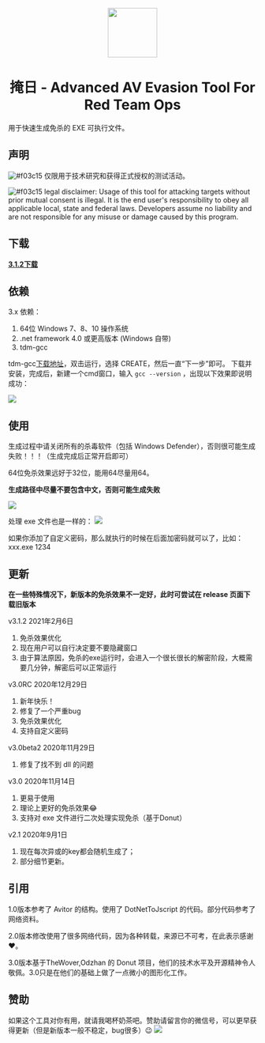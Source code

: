 <p align="center">
  <img width="100" height="100" src="https://sec-note.oss-cn-beijing.aliyuncs.com/trojan.ico">
</p>



<h1 align="center"> 掩日 - Advanced AV Evasion Tool For Red Team Ops</h1>

用于快速生成免杀的 EXE 可执行文件。

## 声明
![#f03c15](https://via.placeholder.com/15/f03c15/000000?text=+) 仅限用于技术研究和获得正式授权的测试活动。

![#f03c15](https://via.placeholder.com/15/f03c15/000000?text=+) legal disclaimer: Usage of this tool for attacking targets without prior mutual consent is illegal. It is the end user's responsibility to obey all applicable local, state and federal laws. Developers assume no liability and are not responsible for any misuse or damage caused by this program.

## 下载

**[3.1.2下载](https://github.com/1y0n/AV_Evasion_Tool/releases/download/3.1.2/3.1.2.zip)**

## 依赖
3.x 依赖：
1. 64位 Windows 7、8、10 操作系统
2. .net framework 4.0 或更高版本 (Windows 自带)
3. tdm-gcc

tdm-gcc[下载地址](https://github.com/jmeubank/tdm-gcc/releases/download/v9.2.0-tdm64-1/tdm64-gcc-9.2.0.exe)，双击运行，选择 CREATE，然后一直“下一步”即可。
下载并安装，完成后，新建一个cmd窗口，输入 `gcc --version` ，出现以下效果即说明成功：

![](https://sec-note.oss-cn-beijing.aliyuncs.com/img/20200604232603.png)

## 使用

生成过程中请关闭所有的杀毒软件（包括 Windows Defender），否则很可能生成失败！！！（生成完成后正常开启即可）

64位免杀效果远好于32位，能用64尽量用64。

**生成路径中尽量不要包含中文，否则可能生成失败**

![](https://github.com/1y0n/AV_Evasion_Tool/blob/master/images/yr3.gif)

处理 exe 文件也是一样的：
![](https://github.com/1y0n/AV_Evasion_Tool/blob/master/images/yr3_exe.gif)

如果你添加了自定义密码，那么就执行的时候在后面加密码就可以了，比如： xxx.exe 1234

## 更新

**在一些特殊情况下，新版本的免杀效果不一定好，此时可尝试在 release 页面下载旧版本**

v3.1.2 2021年2月6日
  1. 免杀效果优化
  2. 现在用户可以自行决定要不要隐藏窗口
  3. 由于算法原因，免杀的exe运行时，会进入一个很长很长的解密阶段，大概需要几分钟，解密后可以正常运行

v3.0RC 2020年12月29日
  1. 新年快乐！
  2. 修复了一个严重bug
  3. 免杀效果优化
  4. 支持自定义密码

v3.0beta2 2020年11月29日
  1. 修复了找不到 dll 的问题

v3.0 2020年11月14日
  1. 更易于使用
  2. 理论上更好的免杀效果😂
  3. 支持对 exe 文件进行二次处理实现免杀（基于Donut）

v2.1 2020年9月1日
  1. 现在每次异或的key都会随机生成了；
  2. 部分细节更新。

## 引用
1.0版本参考了 Avitor 的结构。使用了 DotNetToJscript 的代码。部分代码参考了网络资料。

2.0版本修改使用了很多网络代码，因为各种转载，来源已不可考，在此表示感谢❤。

3.0版本基于TheWover,Odzhan 的 Donut 项目，他们的技术水平及开源精神令人敬佩。3.0只是在他们的基础上做了一点微小的图形化工作。

## 赞助
如果这个工具对你有用，就请我喝杯奶茶吧。赞助请留言你的微信号，可以更早获得更新（但是新版本一般不稳定，bug很多）😉
![](https://github.com/1y0n/AV_Evasion_Tool/blob/master/images/donate.png)
